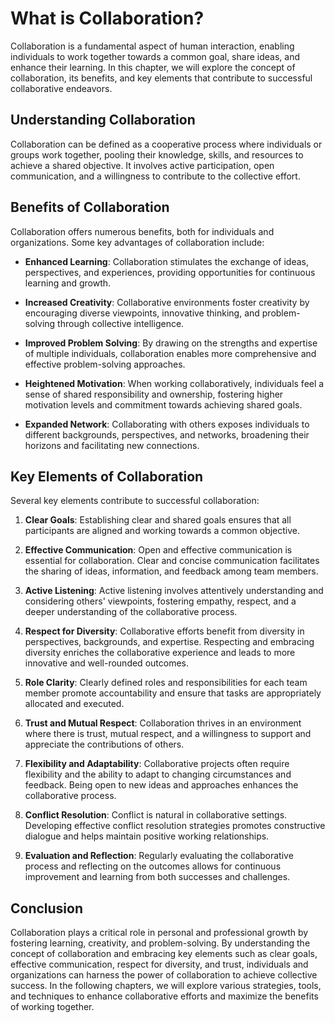 What is Collaboration?
===============================

Collaboration is a fundamental aspect of human interaction, enabling individuals to work together towards a common goal, share ideas, and enhance their learning. In this chapter, we will explore the concept of collaboration, its benefits, and key elements that contribute to successful collaborative endeavors.

Understanding Collaboration
---------------------------

Collaboration can be defined as a cooperative process where individuals or groups work together, pooling their knowledge, skills, and resources to achieve a shared objective. It involves active participation, open communication, and a willingness to contribute to the collective effort.

Benefits of Collaboration
-------------------------

Collaboration offers numerous benefits, both for individuals and organizations. Some key advantages of collaboration include:

* **Enhanced Learning**: Collaboration stimulates the exchange of ideas, perspectives, and experiences, providing opportunities for continuous learning and growth.

* **Increased Creativity**: Collaborative environments foster creativity by encouraging diverse viewpoints, innovative thinking, and problem-solving through collective intelligence.

* **Improved Problem Solving**: By drawing on the strengths and expertise of multiple individuals, collaboration enables more comprehensive and effective problem-solving approaches.

* **Heightened Motivation**: When working collaboratively, individuals feel a sense of shared responsibility and ownership, fostering higher motivation levels and commitment towards achieving shared goals.

* **Expanded Network**: Collaborating with others exposes individuals to different backgrounds, perspectives, and networks, broadening their horizons and facilitating new connections.

Key Elements of Collaboration
-----------------------------

Several key elements contribute to successful collaboration:

1. **Clear Goals**: Establishing clear and shared goals ensures that all participants are aligned and working towards a common objective.

2. **Effective Communication**: Open and effective communication is essential for collaboration. Clear and concise communication facilitates the sharing of ideas, information, and feedback among team members.

3. **Active Listening**: Active listening involves attentively understanding and considering others' viewpoints, fostering empathy, respect, and a deeper understanding of the collaborative process.

4. **Respect for Diversity**: Collaborative efforts benefit from diversity in perspectives, backgrounds, and expertise. Respecting and embracing diversity enriches the collaborative experience and leads to more innovative and well-rounded outcomes.

5. **Role Clarity**: Clearly defined roles and responsibilities for each team member promote accountability and ensure that tasks are appropriately allocated and executed.

6. **Trust and Mutual Respect**: Collaboration thrives in an environment where there is trust, mutual respect, and a willingness to support and appreciate the contributions of others.

7. **Flexibility and Adaptability**: Collaborative projects often require flexibility and the ability to adapt to changing circumstances and feedback. Being open to new ideas and approaches enhances the collaborative process.

8. **Conflict Resolution**: Conflict is natural in collaborative settings. Developing effective conflict resolution strategies promotes constructive dialogue and helps maintain positive working relationships.

9. **Evaluation and Reflection**: Regularly evaluating the collaborative process and reflecting on the outcomes allows for continuous improvement and learning from both successes and challenges.

Conclusion
----------

Collaboration plays a critical role in personal and professional growth by fostering learning, creativity, and problem-solving. By understanding the concept of collaboration and embracing key elements such as clear goals, effective communication, respect for diversity, and trust, individuals and organizations can harness the power of collaboration to achieve collective success. In the following chapters, we will explore various strategies, tools, and techniques to enhance collaborative efforts and maximize the benefits of working together.

